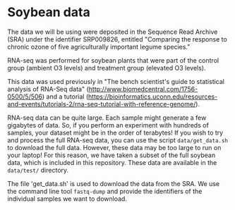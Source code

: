 # Soybean data

The data we will be using were deposited in the Sequence Read Archive (SRA) under the identifier SRP009826, entitled "Comparing the response to chronic ozone of five agriculturally important legume species."

RNA-seq was performed for soybean plants that were part of the control group (ambient O3 levels) and treatment group (elevated O3 levels).

This data was used previously in "The bench scientist's guide to statistical analysis
of RNA-Seq data" (http://www.biomedcentral.com/1756-0500/5/506) and a tutorial (https://bioinformatics.uconn.edu/resources-and-events/tutorials-2/rna-seq-tutorial-with-reference-genome/).

RNA-seq data can be quite large. Each sample might generate a few gigabytes of data. So, if you perform an experiment with hundreds of samples, your dataset might be in the order of terabytes! If you wish to try and process the full RNA-seq data, you can use the script `data/get_data.sh` to download the full data. However, these data may be too large to run on your laptop! For this reason, we have taken a subset of the full soybean data, which is included in this repository. These data are available in the `data/test/` directory.

The file 'get_data.sh' is used to download the data from the SRA. We use the command line tool `fastq-dump` and provide the identifiers of the individual samples we want to download.

